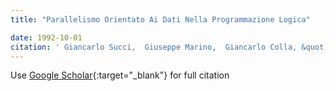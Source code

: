 ```yaml
---
title: "Parallelismo Orientato Ai Dati Nella Programmazione Logica"

date: 1992-10-01
citation: ' Giancarlo Succi,  Giuseppe Marino,  Giancarlo Colla, &quot;Parallelismo Orientato Ai Dati Nella Programmazione Logica.&quot;, 1992.'
---
```

Use [Google Scholar](https://scholar.google.com/scholar?q=Parallelismo+Orientato+Ai+Dati+Nella+Programmazione+Logica){:target="_blank"} for full citation